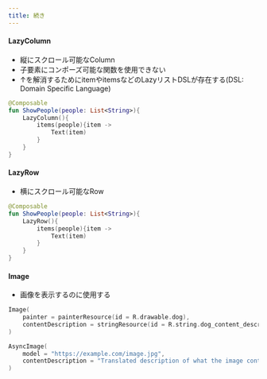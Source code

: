 ```yaml
---
title: 続き
---
```



#### LazyColumn

- 縦にスクロール可能なColumn
- 子要素にコンポーズ可能な関数を使用できない
- ↑を解消するためにitemやitemsなどのLazyリストDSLが存在する(DSL: Domain Specific Language)

```kotlin
@Composable
fun ShowPeople(people: List<String>){
    LazyColumn(){
        items(people){item ->
            Text(item)
        }
    }
}
```

#### LazyRow

- 横にスクロール可能なRow

```kotlin
@Composable
fun ShowPeople(people: List<String>){
    LazyRow(){
        items(people){item ->
            Text(item)
        }
    }
}
```

#### Image

- 画像を表示するのに使用する

```kotlin
Image(
    painter = painterResource(id = R.drawable.dog),
    contentDescription = stringResource(id = R.string.dog_content_description)
)

AsyncImage(
    model = "https://example.com/image.jpg",
    contentDescription = "Translated description of what the image contains"
)
```
